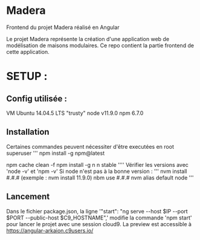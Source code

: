 # Madera
Frontend du projet Madera réalisé en Angular

Le projet Madera représente la création d'une application web de modélisation de maisons modulaires.
Ce repo contient la partie frontend de cette application.

# SETUP :
## Config utilisée :
VM Ubuntu 14.04.5 LTS "trusty"
node v11.9.0
npm 6.7.0

## Installation
Certaines commandes peuvent nécessiter d'être executées en root superuser
'''
npm install -g npm@latest

npm cache clean -f
npm install -g n
n stable
''''
Vérifier les versions avec 'node -v' et 'npm -v'
Si node n'est pas à la bonne version :
'''
nvm install #.#.#  (exemple : nvm install 11.9.0)
nbm use #.#.#
nvm alias default node
'''

## Lancement
Dans le fichier package.json, la ligne
'"start": "ng serve --host $IP --port $PORT --public-host $C9_HOSTNAME",'
modifie la commande 'npm start' pour lancer le projet avec une session cloud9.
La preview est accessible à https://angular-arkaion.c9users.io/
